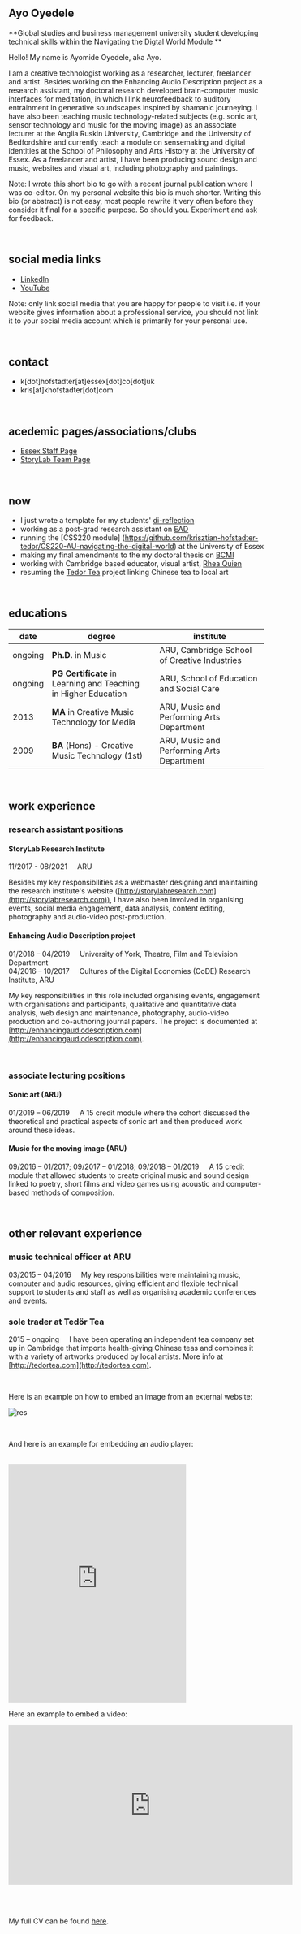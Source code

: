 
## Ayo Oyedele
**Global studies and business management university student developing technical skills within the Navigating the Digtal World Module **  

Hello! My name is Ayomide Oyedele, aka Ayo. 

I am a creative technologist working as a researcher, lecturer, freelancer and artist. Besides working on the Enhancing Audio Description project as a research assistant, my doctoral research developed brain-computer music interfaces for meditation, in which I link neurofeedback to auditory entrainment in generative soundscapes inspired by shamanic journeying. I have also been teaching music technology-related subjects (e.g. sonic art, sensor technology and music for the moving image) as an associate lecturer at the Anglia Ruskin University, Cambridge and the University of Bedfordshire and currently teach a module on sensemaking and digital identities at the School of Philosophy and Arts History at the University of Essex. As a freelancer and artist, I have been producing sound design and music, websites and visual art, including photography and paintings. 

Note: I wrote this short bio to go with a recent journal publication where I was co-editor. On my personal website this bio is much shorter. Writing this bio (or abstract) is not easy, most people rewrite it very often before they consider it final for a specific purpose. So should you. Experiment and ask for feedback. 

<br>

## social media links
- [LinkedIn](https://www.linkedin.com/in/tedor)
- [YouTube](https://www.youtube.com/c/Hofst%C3%A4dterKriszti%C3%A1n_tEd%C3%B6r/videos)

Note: only link social media that you are happy for people to visit i.e. if your website gives information about a professional service, you should not link it to your social media account which is primarily for your personal use.

<br>

## contact
- k[dot]hofstadter[at]essex[dot]co[dot]uk
- kris[at]khofstadter[dot]com

<br>

## acedemic pages/associations/clubs
- [Essex Staff Page](https://www.essex.ac.uk/people/HOFST49102/krisztian-hofstadter)
- [StoryLab Team Page](https://storylabresearch.com/team/)

<br>

## now
- I just wrote a template for my students' [di-reflection](di-reflection.md)
- working as a post-grad research assistant on [EAD](http://enhancingaudiodescription.com/)
- running the [CSS220 module] (https://github.com/krisztian-hofstadter-tedor/CS220-AU-navigating-the-digital-world) at the University of Essex
- making my final amendments to the my doctoral thesis on [BCMI](https://bcmi.khofstadter.com/)
- working with Cambridge based educator, visual artist, [Rhea Quien](http://rq-art.com/)
- resuming the [Tedor Tea](http://tedortea.com/) project linking Chinese tea to local art

<br>

## educations

| date | degree | institute |
--- | --- | ---
|ongoing|**Ph.D.** in Music |ARU, Cambridge School of Creative Industries|
| ongoing | **PG Certificate** in Learning and Teaching <br> in Higher Education | ARU, School of Education and Social Care
| 2013 | **MA** in Creative Music Technology for Media | ARU, Music and Performing Arts Department
| 2009 | **BA** (Hons) - Creative Music Technology (1st) | ARU, Music and Performing Arts Department  |

<br>

## work experience
### research assistant positions
#### StoryLab Research Institute

11/2017 - 08/2021 &nbsp; &nbsp; ARU

Besides my key responsibilities as a webmaster designing and maintaining the research institute's website ([http://storylabresearch.com](http://storylabresearch.com)), I have also been involved in organising events, social media engagement, data analysis, content editing, photography and audio-video post-production.

#### Enhancing Audio Description project
01/2018 – 04/2019 &nbsp; &nbsp; University of York, Theatre, Film and Television Department  
04/2016 – 10/2017 &nbsp; &nbsp; Cultures of the Digital Economies (CoDE) Research Institute, ARU  

My key responsibilities in this role included organising events, engagement with organisations and participants, qualitative and quantitative data analysis, web design and maintenance, photography, audio-video production and co-authoring journal papers. The project is documented at [http://enhancingaudiodescription.com](http://enhancingaudiodescription.com).

<br>

### associate lecturing positions

#### Sonic art (ARU)
01/2019 – 06/2019  &nbsp; &nbsp; A 15 credit module where the cohort discussed the theoretical and practical aspects of sonic art and then produced work around these ideas. 

#### Music for the moving image (ARU)
09/2016 – 01/2017; 09/2017 – 01/2018; 09/2018 – 01/2019 &nbsp; &nbsp; A 15 credit module that allowed students to create original music and sound design linked to poetry, short films and video games using acoustic and computer-based methods of composition.

<br>

## other relevant experience
### music technical officer at ARU
03/2015 – 04/2016 &nbsp; &nbsp; My key responsibilities were maintaining music, computer and audio resources, giving efficient and flexible technical support to students and staff as well as organising academic conferences and events.

### sole trader at Tedör Tea
2015 – ongoing &nbsp; &nbsp; I have been operating an independent tea company set up in Cambridge that imports health-giving Chinese teas and combines it with a variety of artworks produced by local artists. More info at [http://tedortea.com](http://tedortea.com).

<br>

Here is an example on how to embed an image from an external website:

![res](https://khofstadter.com/assets/img/2005-04-01-khofstadter-painting-fraction.jpg)

<br>

And here is an example for embedding an audio player:

<br>

<iframe style="border: 0; width: 350px; height: 470px;" src="https://bandcamp.com/EmbeddedPlayer/album=3437348308/size=large/bgcol=ffffff/linkcol=0687f5/tracklist=false/transparent=true/" seamless><a href="https://tedor.bandcamp.com/album/secret-place-remixes">Secret Place + Remixes by Krisztián | tEdör | Hofstädter</a></iframe>

<br>

Here an example to embed a video:

<iframe width="560" height="315" src="https://www.youtube.com/embed/2nk_eLk1kGY" title="YouTube video player" frameborder="0" allow="accelerometer; autoplay; clipboard-write; encrypted-media; gyroscope; picture-in-picture" allowfullscreen></iframe>

<br><br> 

My full CV can be found [here](https://khofstadter.com/assets/doc/KHofstader-CV.pdf).
